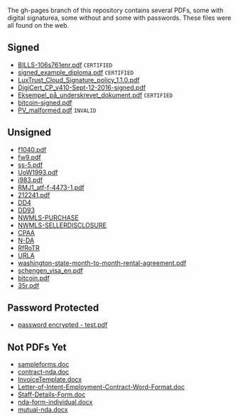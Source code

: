 The gh-pages branch of this repository contains several PDFs, some with digital signaturea, some without and some with passwords. These files were all found on the web.

## Signed
- [BILLS-106s761enr.pdf](https://peculiarventures.github.io/ExamplePDFs/signed/BILLS-106s761enr.pdf) `CERTIFIED`
- [signed_example_diploma.pdf](https://peculiarventures.github.io/ExamplePDFs/signed/signed_example_diploma.pdf) `CERTIFIED`
- [LuxTrust_Cloud_Signature_policy_1.1.0.pdf](https://peculiarventures.github.io/ExamplePDFs/signed/LuxTrust_Cloud_Signature_policy_1.1.0.pdf)
- [DigiCert_CP_v410-Sept-12-2016-signed.pdf](https://peculiarventures.github.io/ExamplePDFs/signed/DigiCert_CP_v410-Sept-12-2016-signed.pdf)
- [Eksempel_på_underskrevet_dokument.pdf](https://peculiarventures.github.io/ExamplePDFs/signed/Eksempel_på_underskrevet_dokument.pdf) `CERTIFIED`
- [bitcoin-signed.pdf](https://peculiarventures.github.io/ExamplePDFs/signed/bitcoin-signed.pdf)
- [PV_malformed.pdf](https://peculiarventures.github.io/ExamplePDFs/signed/PV_malformed.pdf) `INVALID`



## Unsigned
- [f1040.pdf](https://peculiarventures.github.io/ExamplePDFs/unsigned/f1040.pdf)
- [fw9.pdf](https://peculiarventures.github.io/ExamplePDFs/unsigned/fw9.pdf)
- [ss-5.pdf](https://peculiarventures.github.io/ExamplePDFs/unsigned/ss-5.pdf)
- [UoW1993.pdf](https://peculiarventures.github.io/ExamplePDFs/unsigned/UoW1993.pdf)
- [i983.pdf](https://peculiarventures.github.io/ExamplePDFs/unsigned/i983.pdf)
- [RMJ1_atf-f-4473-1.pdf](https://peculiarventures.github.io/ExamplePDFs/unsigned/RMJ1_atf-f-4473-1.pdf)
- [212241.pdf](https://peculiarventures.github.io/ExamplePDFs/unsigned/212241.pdf)
- [DD4](https://peculiarventures.github.io//ExamplePDFs/unsigned/dd0004.pdf)
- [DD93](https://peculiarventures.github.io//ExamplePDFs/unsigned/dd0093.pdf)
- [NWMLS-PURCHASE](https://peculiarventures.github.io//ExamplePDFs/unsigned/Sample-Purchase-agreement.pdf)
- [NWMLS-SELLERDISCLOSURE](https://peculiarventures.github.io//ExamplePDFs/unsigned/17-Seller-Disclosure.pdf)
- [CPAA](https://peculiarventures.github.io//ExamplePDFs/unsigned/CPAA.pdf)
- [N-DA](https://peculiarventures.github.io//ExamplePDFs/unsigned/N-DA.pdf)
- [RfRoTR](https://peculiarventures.github.io//ExamplePDFs/unsigned/RfRoTR.pdf)
- [URLA](https://peculiarventures.github.io//ExamplePDFs/unsigned/URLA.pdf)
- [washington-state-month-to-month-rental-agreement.pdf](https://peculiarventures.github.io/ExamplePDFs/unsigned/washington-state-month-to-month-rental-agreement.pdf)
- [schengen_visa_en.pdf](https://peculiarventures.github.io//ExamplePDFs/unsigned/schengen_visa_en.pdf)
- [bitcoin.pdf](https://peculiarventures.github.io/ExamplePDFs/unsigned/bitcoin.pdf)
- [35r.pdf](https://peculiarventures.github.io/ExamplePDFs/unsigned/35r.pdf)



## Password Protected
- [password encrypted - test.pdf](https://peculiarventures.github.io/ExamplePDFs/password/password%20encrypted%20-%20test.pdf)

## Not PDFs Yet
- [sampleforms.doc](https://peculiarventures.github.io/ExamplePDFs/notPDFs/sampleforms.doc)
- [contract-nda.doc](https://peculiarventures.github.io/ExamplePDFs/notPDFs/contract-nda.doc)
- [InvoiceTemplate.docx](https://peculiarventures.github.io/ExamplePDFs/notPDFs/InvoiceTemplate.docx)
- [Letter-of-Intent-Employment-Contract-Word-Format.doc](https://peculiarventures.github.io/ExamplePDFs/notPDFs/Letter-of-Intent-Employment-Contract-Word-Format.doc)
- [Staff-Details-Form.doc](https://peculiarventures.github.io/ExamplePDFs/notPDFs/Staff-Details-Form.doc)
- [nda-form-individual.docx](https://peculiarventures.github.io/ExamplePDFs/notPDFs/nda-form-individual.docx)
- [mutual-nda.docx](https://peculiarventures.github.io/ExamplePDFs/notPDFs/mutual-nda.docx)


   

